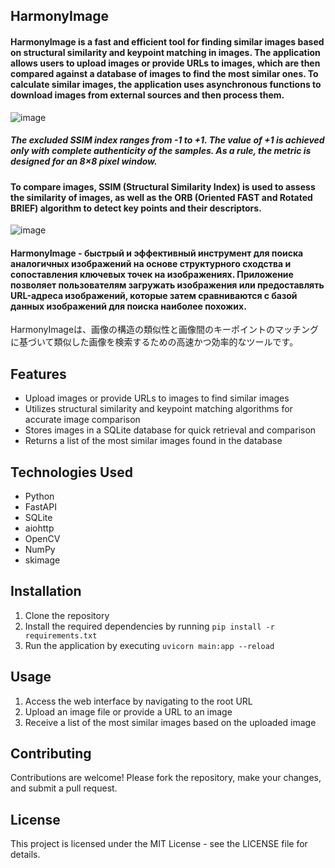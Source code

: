 ## HarmonyImage

#### HarmonyImage is a fast and efficient tool for finding similar images based on structural similarity and keypoint matching in images. The application allows users to upload images or provide URLs to images, which are then compared against a database of images to find the most similar ones. To calculate similar images, the application uses asynchronous functions to download images from external sources and then process them.
![image](https://wikimedia.org/api/rest_v1/media/math/render/svg/4203f29f732e5cdc9d8a95907ef6d8e12f08ca09)
##### The excluded SSIM index ranges from -1 to +1. The value of +1 is achieved only with complete authenticity of the samples. As a rule, the metric is designed for an 8×8 pixel window.
#### To compare images, SSIM (Structural Similarity Index) is used to assess the similarity of images, as well as the ORB (Oriented FAST and Rotated BRIEF) algorithm to detect key points and their descriptors.
![image](https://github.com/Solrikk/Harmony-Image/assets/70236693/961fc032-2227-4b48-9fd4-e8499b39438c)
#### HarmonyImage - быстрый и эффективный инструмент для поиска аналогичных изображений на основе структурного сходства и сопоставления ключевых точек на изображениях. Приложение позволяет пользователям загружать изображения или предоставлять URL-адреса изображений, которые затем сравниваются с базой данных изображений для поиска наиболее похожих.
HarmonyImageは、画像の構造の類似性と画像間のキーポイントのマッチングに基づいて類似した画像を検索するための高速かつ効率的なツールです。

## Features
- Upload images or provide URLs to images to find similar images
- Utilizes structural similarity and keypoint matching algorithms for accurate image comparison
- Stores images in a SQLite database for quick retrieval and comparison
- Returns a list of the most similar images found in the database

## Technologies Used
- Python
- FastAPI
- SQLite
- aiohttp
- OpenCV
- NumPy
- skimage

## Installation
1. Clone the repository
2. Install the required dependencies by running `pip install -r requirements.txt`
3. Run the application by executing `uvicorn main:app --reload`

## Usage
1. Access the web interface by navigating to the root URL
2. Upload an image file or provide a URL to an image
3. Receive a list of the most similar images based on the uploaded image

## Contributing
Contributions are welcome! Please fork the repository, make your changes, and submit a pull request.

## License
This project is licensed under the MIT License - see the LICENSE file for details.
